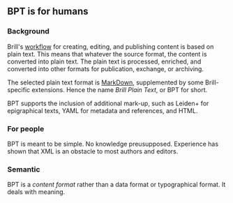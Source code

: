 ## BPT is for humans

### Background

Brill's [workflow](https://brillpublishers.gitlab.io/documentation-workflow/) for creating, editing, and publishing content is based on plain text. This means that whatever the source format, the content is converted into plain text. The plain text is processed, enriched, and converted into other formats for publication, exchange, or archiving.

The selected plain text format is [MarkDown](https://github.com/adam-p/markdown-here/wiki/Markdown-Cheatsheet), supplemented by some Brill-specific extensions. Hence the name _Brill Plain Text_, or BPT for short.

BPT supports the inclusion of additional mark-up, such as Leiden+ for epigraphical texts, YAML for metadata and references, and HTML.

<!--
After conversion to plain text, the content may be further processed. For example, it can be copy-edited, indexed, and converted into TEI XML for publication on Brill's [Scholarly Edition site](https://labs.brill.com/se/). 

By default, such processes are automated and take place in GitLab, which not only is the version control system, but acts as the entire pipeline for this workflow.
-->


### For people

BPT is meant to be simple. No knowledge preusupposed. Experience has shown that XML is an obstacle to most authors and editors. 

### Semantic

BPT is a *content format* rather than a data format or typographical format. It deals with meaning.